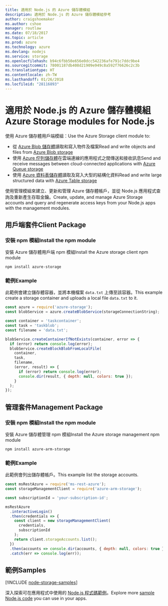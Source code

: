 ```yaml
---
title: 適用於 Node.js 的 Azure 儲存體模組
description: 適用於 Node.js 的 Azure 儲存體模組參考
author: craigshoemaker
ms.author: cshoe
manager: routlaw
ms.date: 07/18/2017
ms.topic: article
ms.prod: azure
ms.technology: azure
ms.devlang: nodejs
ms.service: storage
ms.openlocfilehash: b94c6fbb50e656e0dcc542236afe791c7ddc9be4
ms.sourcegitcommit: 78001187db408d21909e949c8a592f76626c2c3b
ms.translationtype: HT
ms.contentlocale: zh-TW
ms.lasthandoff: 01/26/2018
ms.locfileid: "28116893"
---
```

# <a name="azure-storage-modules-for-nodejs"></a><span data-ttu-id="46c9e-103">適用於 Node.js 的 Azure 儲存體模組</span><span class="sxs-lookup"><span data-stu-id="46c9e-103">Azure Storage modules for Node.js</span></span>

<span data-ttu-id="46c9e-104">使用 Azure 儲存體用戶端模組：</span><span class="sxs-lookup"><span data-stu-id="46c9e-104">Use the Azure Storage client module to:</span></span>

- <span data-ttu-id="46c9e-105">從 [Azure Blob 儲存體](https://docs.microsoft.com/azure/storage/storage-nodejs-how-to-use-blob-storage)讀取和寫入物件及檔案</span><span class="sxs-lookup"><span data-stu-id="46c9e-105">Read and write objects and files from [Azure Blob storage](https://docs.microsoft.com/azure/storage/storage-nodejs-how-to-use-blob-storage)</span></span>
- <span data-ttu-id="46c9e-106">使用 [Azure 佇列儲存體](https://docs.microsoft.com/azure/storage/storage-nodejs-how-to-use-queues)在雲端連線的應用程式之間傳送和接收訊息</span><span class="sxs-lookup"><span data-stu-id="46c9e-106">Send and receive messages between cloud-connected applications with [Azure Queue storage](https://docs.microsoft.com/azure/storage/storage-nodejs-how-to-use-queues)</span></span>
- <span data-ttu-id="46c9e-107">使用 [Azure 資料表儲存體](https://docs.microsoft.com/azure/storage/storage-nodejs-how-to-use-table-storage)讀取及寫入大型的結構化資料</span><span class="sxs-lookup"><span data-stu-id="46c9e-107">Read and write large structured data with [Azure Table storage](https://docs.microsoft.com/azure/storage/storage-nodejs-how-to-use-table-storage)</span></span>

<span data-ttu-id="46c9e-108">使用管理模組來建立、更新和管理 Azure 儲存體帳戶，並從 Node.js 應用程式查詢及重新產生存取金鑰。</span><span class="sxs-lookup"><span data-stu-id="46c9e-108">Create, update, and manage Azure Storage accounts and query and regenerate access keys from your Node.js apps with the management modules.</span></span>

## <a name="client-package"></a><span data-ttu-id="46c9e-109">用戶端套件</span><span class="sxs-lookup"><span data-stu-id="46c9e-109">Client Package</span></span>

### <a name="install-the-npm-module"></a><span data-ttu-id="46c9e-110">安裝 npm 模組</span><span class="sxs-lookup"><span data-stu-id="46c9e-110">Install the npm module</span></span>

<span data-ttu-id="46c9e-111">安裝 Azure 儲存體用戶端 npm 模組</span><span class="sxs-lookup"><span data-stu-id="46c9e-111">Install the Azure storage client npm module</span></span>

```bash
npm install azure-storage
```

### <a name="example"></a><span data-ttu-id="46c9e-112">範例</span><span class="sxs-lookup"><span data-stu-id="46c9e-112">Example</span></span>

<span data-ttu-id="46c9e-113">此範例會建立儲存體容器，並將本機檔案 `data.txt` 上傳至該容器。</span><span class="sxs-lookup"><span data-stu-id="46c9e-113">This example create a storage container and uploads a local file `data.txt` to it.</span></span>

```javascript
const azure = require('azure-storage');
const blobService = azure.createBlobService(storageConnectionString);

const container = 'taskcontainer';
const task = 'taskblob';
const filename = 'data.txt';

blobService.createContainerIfNotExists(container, error => {
  if (error) return console.log(error);
  blobService.createBlockBlobFromLocalFile(
    container,
    task,
    filename,
    (error, result) => {
      if (error) return console.log(error);
      console.dir(result, { depth: null, colors: true });
    }
  );
});
```

## <a name="management-package"></a><span data-ttu-id="46c9e-114">管理套件</span><span class="sxs-lookup"><span data-stu-id="46c9e-114">Management Package</span></span>

### <a name="install-the-npm-module"></a><span data-ttu-id="46c9e-115">安裝 npm 模組</span><span class="sxs-lookup"><span data-stu-id="46c9e-115">Install the npm module</span></span> 

<span data-ttu-id="46c9e-116">安裝 Azure 儲存體管理 npm 模組</span><span class="sxs-lookup"><span data-stu-id="46c9e-116">Install the Azure storage management npm module</span></span>

```bash
npm install azure-arm-storage
```

### <a name="example"></a><span data-ttu-id="46c9e-117">範例</span><span class="sxs-lookup"><span data-stu-id="46c9e-117">Example</span></span>

<span data-ttu-id="46c9e-118">此範例會列出儲存體帳戶。</span><span class="sxs-lookup"><span data-stu-id="46c9e-118">This example list the storage accounts.</span></span>

```javascript
const msRestAzure = require('ms-rest-azure');
const storageManagementClient = require('azure-arm-storage');

const subscriptionId = 'your-subscription-id';

msRestAzure
  .interactiveLogin()
  .then(credentials => {
    const client = new storageManagementClient(
      credentials,
      subscriptionId
    );
    return client.storageAccounts.list();
  })
  .then(accounts => console.dir(accounts, { depth: null, colors: true }))
  .catch(err => console.log(err));
```

## <a name="samples"></a><span data-ttu-id="46c9e-119">範例</span><span class="sxs-lookup"><span data-stu-id="46c9e-119">Samples</span></span>

[!INCLUDE [node-storage-samples](../docs-ref-conceptual/includes/storage-samples.md)]

<span data-ttu-id="46c9e-120">深入探索可在應用程式中使用的 [Node.js 程式碼範例](https://azure.microsoft.com/resources/samples/?platform=nodejs)。</span><span class="sxs-lookup"><span data-stu-id="46c9e-120">Explore more [sample Node.js code](https://azure.microsoft.com/resources/samples/?platform=nodejs) you can use in your apps.</span></span>
